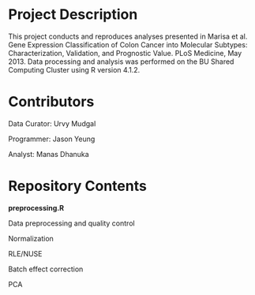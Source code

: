 # Project Description

This project conducts and reproduces analyses presented in Marisa et al. Gene Expression
Classification of Colon Cancer into Molecular Subtypes: Characterization, Validation, and Prognostic
Value. PLoS Medicine, May 2013. Data processing and analysis was performed on the BU Shared Computing Cluster 
using R version 4.1.2.

# Contributors

Data Curator: Urvy Mudgal

Programmer: Jason Yeung

Analyst: Manas Dhanuka

# Repository Contents

**preprocessing.R**

Data preprocessing and quality control

Normalization

RLE/NUSE

Batch effect correction

PCA
